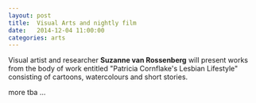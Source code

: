 ```yaml
---
layout: post
title:  Visual Arts and nightly film
date:   2014-12-04 11:00:00
categories: arts
---
```

Visual artist and researcher **Suzanne van Rossenberg** will present works from the body of work entitled "Patricia Cornflake's Lesbian Lifestyle" consisting of cartoons, watercolours and short stories.

more tba ...
